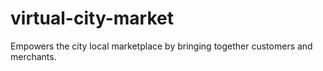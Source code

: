 virtual-city-market
===================

Empowers the city local marketplace by bringing together customers and merchants.